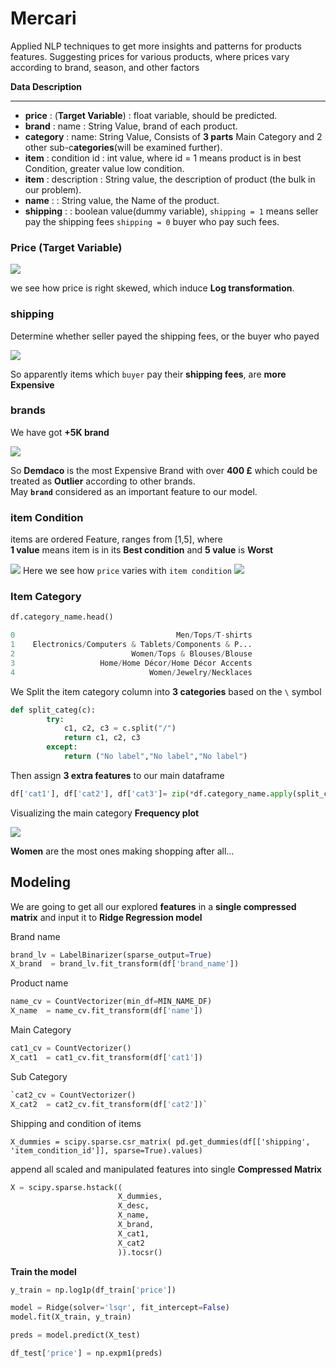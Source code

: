 # Mercari
Applied NLP techniques to get more insights and patterns for products features. Suggesting prices for various products, where prices vary according to brand, season, and other factors

**Data Description**
****
- **price** : (**Target Variable**) : float variable, should be predicted.
- **brand** :  name : String Value, brand of each product.
- **category** :  name: String Value, Consists of **3 parts** Main Category and 2 other sub-c**ategories**(will be examined further).
- **item** :  condition id : int value, where id = 1 means product is in best Condition, greater value low condition.
- **item** :  description : String value, the description of product (the bulk in our problem).
- **name** :  : String value, the Name of the product.
- **shipping** :  : boolean value(dummy variable), `shipping = 1` means seller pay the shipping fees `shipping = 0` buyer who pay such fees.

### Price (Target Variable)

![](imgs/01_price.png)

we see how price is right skewed,  which induce  **Log transformation**.

### shipping
Determine whether seller payed the shipping fees, or the buyer who payed

![](imgs/02_shipping.png)

So apparently items which `buyer` pay their **shipping fees**, are **more Expensive**

### brands
We have got **+5K brand**

![](imgs/03_brands.png)

So **Demdaco** is the most Expensive Brand with over **400 £** which could be treated as **Outlier** according to other brands. <br> May **`brand`** considered as an important feature to our model.

### item Condition
items are ordered Feature, ranges from [1,5], where <br>**1 value** means item is in its **Best condition** and **5 value** is **Worst**

![](imgs/05_condition.png)
Here we see how `price` varies with `item condition` 
![](imgs/06_price_condition.png)

### Item Category
```python
df.category_name.head()

0                                    Men/Tops/T-shirts 
1    Electronics/Computers & Tablets/Components & P...
2                          Women/Tops & Blouses/Blouse
3                   Home/Home Décor/Home Décor Accents
4                              Women/Jewelry/Necklaces  

```

We Split the item category column into **3 categories** based on the `\` symbol <br>
```python
def split_categ(c):
        try:
            c1, c2, c3 = c.split("/")
            return c1, c2, c3
        except:
            return ("No label","No label","No label")
```

Then assign **3 extra features** to our main dataframe <br>

```python
df['cat1'], df['cat2'], df['cat3']= zip(*df.category_name.apply(split_categ))
```

Visualizing the main category **Frequency plot** <br>

![](imgs/07_main_category.png)

**Women** are the most ones making shopping after all...

## Modeling
We are going to get all our explored **features** in a **single compressed matrix** and input it to **Ridge Regression model**

Brand name <br>
```python
brand_lv = LabelBinarizer(sparse_output=True)
X_brand  = brand_lv.fit_transform(df['brand_name'])
```

Product name <br>
```python
name_cv = CountVectorizer(min_df=MIN_NAME_DF)
X_name  = name_cv.fit_transform(df['name']) 
```

Main Category <br>
```python
cat1_cv = CountVectorizer()
X_cat1  = cat1_cv.fit_transform(df['cat1'])
```

Sub Category    <br>
```python
`cat2_cv = CountVectorizer()
X_cat2  = cat2_cv.fit_transform(df['cat2'])`
```
Shipping and condition of items <br>
```
X_dummies = scipy.sparse.csr_matrix( pd.get_dummies(df[['shipping', 'item_condition_id']], sparse=True).values)
```

append all scaled and manipulated features into single **Compressed Matrix** <br>
```python
X = scipy.sparse.hstack((
                        X_dummies,
                        X_desc,
                        X_name,
                        X_brand,
                        X_cat1,
                        X_cat2
                        )).tocsr()
```

**Train the model**<br>

```python
y_train = np.log1p(df_train['price'])
```

```python
model = Ridge(solver='lsqr', fit_intercept=False)
model.fit(X_train, y_train)
```
```python
preds = model.predict(X_test)

df_test['price'] = np.expm1(preds)
```

